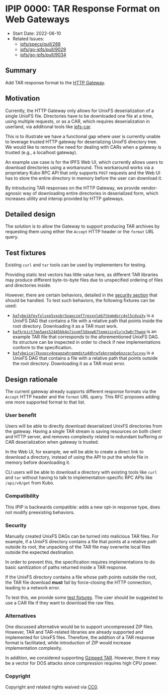 # IPIP 0000: TAR Response Format on Web Gateways

- Start Date: 2022-06-10
- Related Issues:
  - [ipfs/specs/pull/288](https://github.com/ipfs/specs/pull/288)
  - [ipfs/go-ipfs/pull/9029](https://github.com/ipfs/go-ipfs/pull/9029)
  - [ipfs/go-ipfs/pull/9034](https://github.com/ipfs/go-ipfs/pull/9034)

## Summary

Add TAR response format to the [HTTP Gateway](../http-gateways/).

## Motivation

Currently, the HTTP Gateway only allows for UnixFS deserialization of a single
UnixFS file. Directories have to be downloaded one file at a time, using
multiple requests, or as a CAR, which requires deserialization in userland,
via additional tools like [ipfs-car](https://www.npmjs.com/package/ipfs-car).

This is to illustrate we have a functional gap where user is currently unable
to leverage trusted HTTP gateway for deserializing UnixFS directory tree. We
would like to remove the need for dealing with CARs when a gateway is trusted
(e.g., a localhost gateway).

An example use case is for the IPFS Web UI, which currently allows users to
download directories using a workaround. This workaround works via a proprietary
Kubo RPC API that only supports `POST` requests and the Web UI has to store the entire
directory in memory before the user can download it.

By introducing TAR responses on the HTTP Gateway, we provide vendor-agnosic way
of downloading entire directories in deserialized form, which increases utility
and interop provided by HTTP gateways.

## Detailed design

The solution is to allow the Gateway to support producing TAR archives
by requesting them using either the `Accept` HTTP header or the `format`
URL query.

## Test fixtures

Existing `curl` and `tar` tools can be used by implementers for testing.

Providing static test vectors has little value here, as different TAR libraries
may produce different byte-to-byte files due to unspecified ordering of files and
directories inside.

However, there are certain behaviors, detailed in the [security section](#security)
that should be handled. To test such behaviors, the following fixtures can be used:

- [`bafybeibfevfxlvxp5vxobr5oapczpf7resxnleb7tkqmdorc4gl5cdva3y`][inside-dag] is a UnixFS
DAG that contains a file with a relative path that points inside the root directory.
Downloading it as a TAR must work.
- [`bafkreict7qp5aqs52445bk4o7iuymf3davw67tpqqiscglujx3w6r7hwoq`][inside-dag-tar] is an
example TAR file that corresponds to the aforementioned UnixFS DAG. Its structure can be
inspected in order to check if new implementations conform to the specification.
- [`bafybeicaj7kvxpcv4neaqzwhrqqmdstu4dhrwfpknrgebq6nzcecfucvyu`][outside-dag] is a UnixFS
DAG that contains a file with a relative path that points outside the root directory.
Downloading it as a TAR must error.

## Design rationale

The current gateway already supports different response formats via the
`Accept` HTTP header and the `format` URL query. This RFC proposes adding
one more supported format to that list.

### User benefit

Users will be able to directly download deserialized UnixFS directories from
the gateway. Having a single TAR stream is saving resources on both client and
HTTP server, and removes complexity related to redundant buffering or CAR
deserialization when gateway is trusted.

In the Web UI, for example, we will be able to create a direct link to download
a directory, instead of using the API to put the whole file in memory before
downloading it.

CLI users will be able to download a directory with existing tools like `curl` and `tar` without
having to talk to implementation-specific RPC APIs like `/api/v0/get` from Kubo.

### Compatibility

This IPIP is backwards compatible: adds a new opt-in response type, does not
modify preexisting behaviors.

### Security

Manually created UnixFS DAGs can be turned into malicious TAR files. For example,
if a UnixFS directory contains a file that points at a relative path outside
its root, the unpacking of the TAR file may overwrite local files outside the expected
destination.

In order to prevent this, the specification requires implementations to do
basic sanitization of paths returned inside a TAR response.

If the UnixFS directory contains a file whose path
points outside the root, the TAR file download **must** fail by force-closing
the HTTP connection, leading to a network error.

To test this, we provide some [test fixtures](#test-fixtures). The user should be
suggested to use a CAR file if they want to download the raw files.

### Alternatives

One discussed alternative would be to support uncompressed ZIP files. However, TAR and
TAR-related libraries are already supported and implemented for UnixFS files. Therefore,
the addition of a TAR response format is facilitated, while introduction of ZIP would increase
implementation complexity.

In addition, we considered supporting [Gzipped TAR](https://github.com/ipfs/go-ipfs/pull/9034).
However, there it may be a vector for DOS attacks since compression requires high CPU power.

### Copyright

Copyright and related rights waived via [CC0](https://creativecommons.org/publicdomain/zero/1.0/).

[inside-dag]: https://dweb.link/ipfs/bafybeibfevfxlvxp5vxobr5oapczpf7resxnleb7tkqmdorc4gl5cdva3y
[inside-dag-tar]: https://dweb.link/ipfs/bafkreict7qp5aqs52445bk4o7iuymf3davw67tpqqiscglujx3w6r7hwoq
[outside-dag]: https://dweb.link/ipfs/bafybeicaj7kvxpcv4neaqzwhrqqmdstu4dhrwfpknrgebq6nzcecfucvyu
